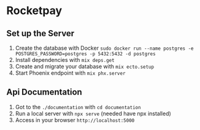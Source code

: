 # Rocketpay

## Set up the Server

1. Create the database with Docker `sudo docker run --name postgres -e POSTGRES_PASSWORD=postgres -p 5432:5432 -d postgres`
2. Install dependencies with `mix deps.get`
3. Create and migrate your database with `mix ecto.setup`
4. Start Phoenix endpoint with `mix phx.server`

## Api Documentation

1. Got to the `./documentation` with `cd documentation`
2. Run a local server with `npx serve` (needed have npx installed)
3. Access in your browser `http://localhost:5000`
